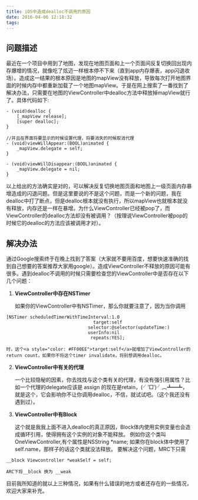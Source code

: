 ```yaml
---
title: iOS中造成dealloc不调用的原因
date: 2016-04-06 12:18:32
tags:
---
```


## 问题描述

最近在一个项目中用到了地图，发现在地图页面和上一个页面间反复切换回出现内存爆增的情况，就像吃了炫迈一样根本停不下来（直到app内存爆表，app闪退收场）。造成这一结果的根本原因是地图的mapView没有释放，导致每次打开地图界面的时候内存中都重新加载了一个地图mapView。于是在网上搜索了一番找到了解决办法，只需要在地图的ViewController中dealloc方法中释放掉mapView就行了。具体代码如下:
``` objc
- (void)dealloc {
    [_mapView release];
    [super dealloc];
}

//并且在界面将要显示的时候设置代理，将要消失的时候取消代理
- (void)viewWillAppear:(BOOL)animated {
    _mapView.delegate = self;
}

- (void)viewWillDisappear:(BOOL)animated {
    _mapView.delegate = nil;
}

```

<!-- more -->

以上给出的方法确实是对的，可以解决反复切换地图页面和地图上一级页面内存暴增造成的闪退问题。但是这里要说的不是这个问题，而是一个新的问题，我在dealloc中打了断点，但是dealloc根本就没有执行，所以mapView也就根本就没有释放，内存还是一样在暴增。为什么ViewController已经被pop了，而ViewController的dealloc方法却没有被调用？（按理说ViewController被pop的时候它的dealloc的方法应该被调用才对）。

## 解决办法

通过Google搜索终于在晚上找到了答案（大家就不要用百度，想要快速准确的找到自己想要的答案推荐大家用google）。造成ViewController不释放的原因可能有很多。遇到dealloc不调用的时候只需要检查您的ViewController中是否存在以下几个问题：

1. <b>ViewController中存在NSTimer</b>

    如果你的ViewController中有NSTimer，那么你就要注意了，因为当你调用
``` objc
[NSTimer scheduledTimerWithTimeInterval:1.0 
                                 target:self 
                               selector:@selector(updateTime:) 
                               userInfo:nil 
                                repeats:YES];
```
    时，这个<a style="color: #FF00EE">target:self</a>就增加了ViewController的return count，如果你不将这个timer invalidate，将别想调用dealloc。

2. <b>ViewController中有关的代理</b>

    一个比较隐秘的因素，你去找找与这个类有关的代理，有没有强引用属性？比如一个代理的delegate应该是 assign 的现在是retain，(╯‵□′)╯︵┻━┻，就是这个，它会影响你不让你调用dealloc，不信，就试试吧。（这个我还没有遇到过）。

3. <b>ViewController中有Block</b>

    这个就是我我上面不进入dealloc的真正原因，Block体内使用实例变量也会造成循环引用，使得拥有这个实例的对象不能释放。
    例如你这个类叫OneViewController,有个属性是NSString *name; 如果你在block体中使用了self.name，那样子的话这个类就没法释放。
    要解决这个问题，MRC下只需
``` objc
__block Viewcontroller *weakSelf = self;
```
    ARC下将__block 换为 __weak

目前我所知道的就以上三种情况，如果有什么错误的地方或者还存在的一些情况，欢迎大家来补充。